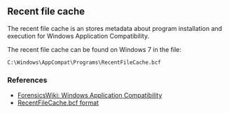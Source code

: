 ## Recent file cache

The recent file cache is an stores metadata about program installation and
execution for Windows Application Compatibility.

The recent file cache can be found on Windows 7 in the file:

```
C:\Windows\AppCompat\Programs\RecentFileCache.bcf
```

### References

* [ForensicsWiki: Windows Application Compatibility](https://forensicswiki.xyz/wiki/index.php?title=Windows_Application_Compatibility)
* [RecentFileCache.bcf format](https://github.com/libyal/dtformats/blob/main/documentation/RecentFileCache.bcf%20format.asciidoc)
